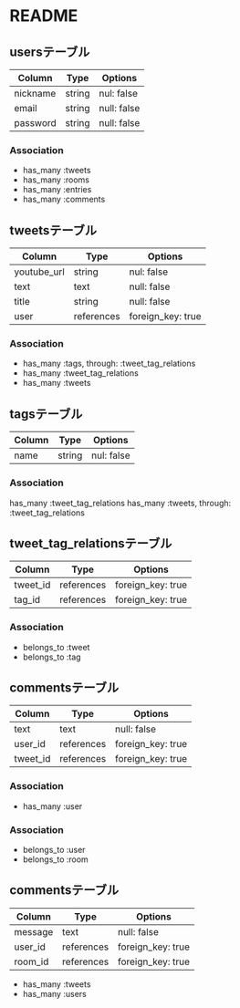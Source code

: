 # README

## usersテーブル

| Column        | Type           | Options                  |
| ------------- | -------------- | ------------------------ |
| nickname      | string         | nul:  false              |
| email         | string         | null: false              |
| password      | string         | null: false              |

### Association
- has_many :tweets
- has_many :rooms
- has_many :entries
- has_many :comments

## tweetsテーブル

| Column        | Type            | Options                  |
| ------------- | --------------- | ------------------------ |
| youtube_url   | string          | nul:  false              |
| text          | text            | null: false              |
| title         | string          | null: false              |
| user          | references      | foreign_key: true        |

### Association
- has_many :tags, through: :tweet_tag_relations
- has_many :tweet_tag_relations
- has_many :tweets

## tagsテーブル

| Column        | Type           | Options                  |
| ------------- | -------------- | ------------------------ |
| name          | string         | nul:  false              |

### Association
 has_many :tweet_tag_relations
 has_many :tweets, through: :tweet_tag_relations

## tweet_tag_relationsテーブル

| Column        | Type           | Options                  |
| ------------- | -------------- | ------------------------ |
| tweet_id      | references     | foreign_key: true        |
| tag_id        | references     | foreign_key: true        |

### Association
- belongs_to :tweet
- belongs_to :tag

## commentsテーブル

| Column        | Type           | Options                  |
| ------------- | -------------- | ------------------------ |
| text          | text           | null: false              |
| user_id       | references     | foreign_key: true        |
| tweet_id      | references     | foreign_key: true        |

### Association
- has_many :user


### Association
- belongs_to :user
- belongs_to :room

## commentsテーブル
| Column        | Type           | Options                  |
| ------------- | -------------- | ------------------------ |
| message       | text           | null: false              |
| user_id       | references     | foreign_key: true        |
| room_id       | references     | foreign_key: true        |

- has_many :tweets
- has_many :users